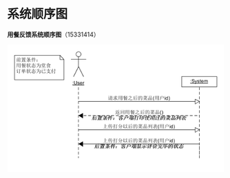 # 系统顺序图

**用餐反馈系统顺序图**（15331414）

<img src="assets/images/system_sequence_diagram/15331414用餐反馈系统顺序图.png">